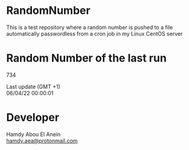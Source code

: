 # RandomNumber    
This is a test repository where a random number is pushed to a file automatically passwordless from a cron job in my Linux CentOS server    
# Random Number of the last run   
734
      
Last update (GMT +1)    
06/04/22 00:00:01
# Developer    
Hamdy Abou El Anein   
hamdy.aea@protonmail.com
